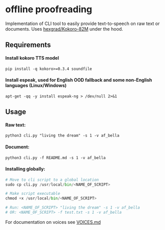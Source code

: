 # offline proofreading
Implementation of CLI tool to easily provide text-to-speech on raw text or documents. Uses [hexgrad/Kokoro-82M](https://huggingface.co/hexgrad/Kokoro-82M) under the hood.

## Requirements
#### Install kokoro TTS model
```
pip install -q kokoro>=0.3.4 soundfile
```

#### Install espeak, used for English OOD fallback and some non-English languages (Linux/Windows)
```
apt-get -qq -y install espeak-ng > /dev/null 2>&1
```

## Usage
#### Raw text:
```
python3 cli.py "living the dream" -s 1 -v af_bella
```

#### Document:
```
python3 cli.py -f README.md -s 1 -v af_bella
```

#### Installing globally:
``` python
# Move to cli script to a global location
sudo cp cli.py /usr/local/bin/<NAME_OF_SCRIPT>

# Make script executable
chmod +x /usr/local/bin/<NAME_OF_SCRIPT>

# Run: <NAME_OF_SCRIPT> "living the dream" -s 1 -v af_bella
# OR: <NAME_OF_SCRIPT> -f test.txt -s 1 -v af_bella
```

For documentation on voices see [VOICES.md](VOICES.md)